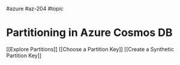 #azure #az-204 #topic

# Partitioning in Azure Cosmos DB
[[Explore Partitions]]
[[Choose a Partition Key]]
[[Create a Synthetic Partition Key]]